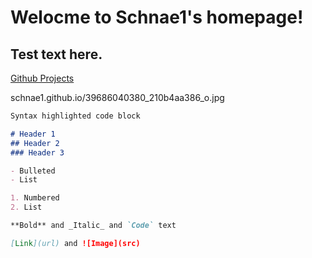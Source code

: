 #  **Welocme to Schnae1's homepage!**
## Test text here.

[Github Projects](https://github.com/schnae1/projects)


schnae1.github.io/39686040380_210b4aa386_o.jpg
      

```markdown
Syntax highlighted code block

# Header 1
## Header 2
### Header 3

- Bulleted
- List

1. Numbered
2. List

**Bold** and _Italic_ and `Code` text

[Link](url) and ![Image](src)
```



